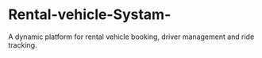 # Rental-vehicle-Systam-
A dynamic platform for rental vehicle booking, driver management and ride tracking.

